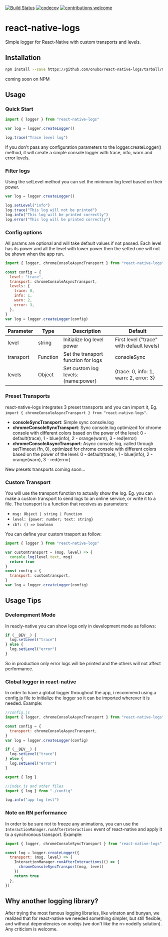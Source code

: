 [![Build Status](https://travis-ci.org/onubo/react-native-logs.svg?branch=master)](https://travis-ci.org/onubo/react-native-logs) [![codecov](https://codecov.io/gh/onubo/react-native-logs/branch/master/graph/badge.svg)](https://codecov.io/gh/onubo/react-native-logs) [![contributions welcome](https://img.shields.io/badge/contributions-welcome-brightgreen.svg?style=flat)](https://github.com/onubo/react-native-logs/issues)

# react-native-logs

Simple logger for React-Native with custom transports and levels.

## Installation

```sh
npm install --save https://github.com/onubo/react-native-logs/tarball/master
```

coming soon on NPM

## Usage

### Quick Start

```javascript
import { logger } from "react-native-logs"

var log = logger.createLogger()

log.trace("Trace level log")
```

If you don't pass any configuration parameters to the logger.createLogger() method, it will create a simple console logger with trace, info, warn and error levels.

### Filter logs

Using the setLevel method you can set the minimum log level based on their power.

```javascript
var log = logger.createLogger()

log.setLevel("info")
log.trace("This log will not be printed")
log.info("This log will be printed correctly")
log.error("This log will be printed correctly")
```

### Config options

All params are optional and will take default values if not passed. Each level has its power and all the level with lower power then the setted one will not be shown when the app run.

```javascript
import { logger, chromeConsoleAsyncTransport } from "react-native-logs"

const config = {
  level: "trace",
  transport: chromeConsoleAsyncTransport,
  levels: {
    trace: 0,
    info: 1,
    warn: 2,
    error: 3,
  },
}
var log = logger.createLogger(config)
```

| Parameter | Type     | Description                           | Default                                   |
| --------- | -------- | ------------------------------------- | ----------------------------------------- |
| level     | string   | Initialize log level power            | First level ("trace" with default levels) |
| transport | Function | Set the transport function for logs   | consoleSync                               |
| levels    | Object   | Set custom log levels: {name:power}   | {trace: 0, info: 1, warn: 2, error: 3}    |

### Preset Transports

react-native-logs integrates 3 preset transports and you can import it, Eg. `import { chromeConsoleAsyncTransport } from "react-native-logs"`.

- **consoleSyncTransport**: Simple sync console.log
- **chromeConsoleSyncTransport**: Sync console.log optimized for chrome console with different colors based on the power of the level: 0 - default(trace), 1 - blue(info), 2 - orange(warn), 3 - red(error)
- **chromeConsoleAsyncTransport**: Async console.log, called through setTimeout (fn, 0), optimized for chrome console with different colors based on the power of the level: 0 - default(trace), 1 - blue(info), 2 - orange(warn), 3 - red(error)

New presets transports coming soon...

### Custom Transport

You will use the transport function to actually show the log. Eg. you can make a custom transport to send logs to an online service, or write it to a file.
The transport is a function that receives as parameters:

- `msg: Object | string | Function`
- `level: {power: number; text: string}`
- `cb?: () => boolean`

You can define your custom trasport as follow:

```javascript
import { logger } from "react-native-logs"

var customtransport = (msg, level) => {
  console.log(level.text, msg)
  return true
}
const config = {
  transport: customtransport,
}
var log = logger.createLogger(config)
```

## Usage Tips

### Dvelompment Mode

In reacly-native you can show logs only in development mode as follows:

```javascript
if (__DEV__) {
  log.setLevel("trace")
} else {
  log.setLevel("error")
}
```

So in production only error logs will be printed and the others will not affect performance.

### Global logger in react-native

In order to have a global logger throughout the app, i recommend using a config.js file to initialize the logger so it can be imported wherever it is needed.
Example:

```javascript
//config.js
import { logger, chromeConsoleAsyncTransport } from "react-native-logs"

const config = {
  transport: chromeConsoleAsyncTransport,
}
var log = logger.createLogger(config)

if (__DEV__) {
  log.setLevel("trace")
} else {
  log.setLevel("error")
}

export { log }
```

```javascript
//index.js and other files
import { log } from "./config"

log.info("app log test")
```

### Note on RN performance

In order to be sure not to freeze any animations, you can use the `InteractionManager.runAfterInteractions` event of react-native and apply it to a synchronous transport.
Example:

```javascript
import { logger, chromeConsoleSyncTransport } from "react-native-logs"

const log = logger.createLogger({
  transport: (msg, level) => {
    InteractionManager.runAfterInteractions(() => {
      chromeConsoleSyncTransport(msg, level)
    })
    return true
  },
})
```

## Why another logging library?

After trying the most famous logging libraries, like winston and bunyan, we realized that for react-native we needed something simpler, but still flexible, and without dependencies on nodejs (we don't like the rn-nodeify solution). Any criticism is welcome.

